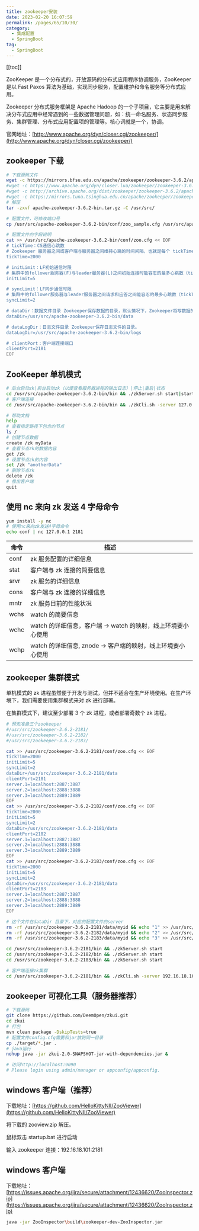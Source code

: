 ```yaml
---
title: zookeeper安装
date: 2023-02-20 16:07:59
permalink: /pages/65/10/30/
category: 
  - 集成配置
  - SpringBoot
tag: 
  - SpringBoot
---
```


<!-- more -->

[[toc]]

ZooKeeper 是一个分布式的，开放源码的分布式应用程序协调服务，ZooKeeper 是以 Fast Paxos 算法为基础，实现同步服务，配置维护和命名服务等分布式应用。

Zookeeper 分布式服务框架是 Apache Hadoop 的一个子项目，它主要是用来解决分布式应用中经常遇到的一些数据管理问题，如：统一命名服务、状态同步服务、集群管理、分布式应用配置项的管理等。核心词就是一个，协调。

官网地址：[http://www.apache.org/dyn/closer.cgi/zookeeper/](http://www.apache.org/dyn/closer.cgi/zookeeper/)

<!-- more -->

## zookeeper 下载

```bash
# 下载源码文件
wget -c https://mirrors.bfsu.edu.cn/apache/zookeeper/zookeeper-3.6.2/apache-zookeeper-3.6.2-bin.tar.gz
#wget -c https://www.apache.org/dyn/closer.lua/zookeeper/zookeeper-3.6.2/apache-zookeeper-3.6.2-bin.tar.gz
#wget -c http://archive.apache.org/dist/zookeeper/zookeeper-3.6.2/apache-zookeeper-3.6.2-bin.tar.gz
#wget -c https://mirrors.tuna.tsinghua.edu.cn/apache/zookeeper/zookeeper-3.6.2/apache-zookeeper-3.6.2-bin.tar.gz
# 解压
tar -zxvf apache-zookeeper-3.6.2-bin.tar.gz -C /usr/src/

# 配置文件，可修改端口号
cp /usr/src/apache-zookeeper-3.6.2-bin/conf/zoo_sample.cfg /usr/src/apache-zookeeper-3.6.2-bin/conf/zoo.cfg

# 配置文件的字段说明
cat >> /usr/src/apache-zookeeper-3.6.2-bin/conf/zoo.cfg << EOF
# tickTime：CS通信心跳数
# Zookeeper 服务器之间或客户端与服务器之间维持心跳的时间间隔，也就是每个 tickTime 时间就会发送一个心跳。tickTime以毫秒为单位。
tickTime=2000

# initLimit：LF初始通信时限
# 集群中的follower服务器(F)与leader服务器(L)之间初始连接时能容忍的最多心跳数（tickTime的数量）。
initLimit=5

# syncLimit：LF同步通信时限
# 集群中的follower服务器与leader服务器之间请求和应答之间能容忍的最多心跳数（tickTime的数量）。
syncLimit=2

# dataDir：数据文件目录 Zookeeper保存数据的目录，默认情况下，Zookeeper将写数据的日志文件也保存在这个目录里。
dataDir=/usr/src/apache-zookeeper-3.6.2-bin/data

# dataLogDir：日志文件目录 Zookeeper保存日志文件的目录。
dataLogDir=/usr/src/apache-zookeeper-3.6.2-bin/logs

# clientPort：客户端连接端口
clientPort=2181
EOF
```

## ZooKeeper 单机模式

```bash
# 后台启动zk|前台启动zk（以便查看服务器进程的输出日志）|停止|重启|状态
cd /usr/src/apache-zookeeper-3.6.2-bin/bin && ./zkServer.sh start|start-foreground|stop|restart|status
# 客户端连接
cd /usr/src/apache-zookeeper-3.6.2-bin/bin && ./zkCli.sh -server 127.0.0.1:2181

# 帮助文档
help
# 查看指定路径下包含的节点
ls /
# 创建节点数据
create /zk myData
# 查看节点zk的数据内容
get /zk
# 设置节点zk的内容
set /zk "anotherData"
# 删除节点zk
delete /zk
# 推出客户端
quit
```

## 使用 nc 来向 zk 发送 4 字母命令

```bash
yum install -y nc
# 使用nc来向zk发送4字母命令
echo conf | nc 127.0.0.1 2181
```

| 命令 | 描述                                                         |
| ---- | ------------------------------------------------------------ |
| conf | zk 服务配置的详细信息                                        |
| stat | 客户端与 zk 连接的简要信息                                   |
| srvr | zk 服务的详细信息                                            |
| cons | 客户端与 zk 连接的详细信息                                   |
| mntr | zk 服务目前的性能状况                                        |
| wchs | watch 的简要信息                                             |
| wchc | watch 的详细信息，客户端 -> watch 的映射，线上环境要小心使用 |
| wchp | watch 的详细信息, znode -> 客户端的映射，线上环境要小心使用  |

## zookeeper 集群模式

单机模式的 zk 进程虽然便于开发与测试，但并不适合在生产环境使用。在生产环境下，我们需要使用集群模式来对 zk 进行部署。

在集群模式下，建议至少部署 3 个 zk 进程，或者部署奇数个 zk 进程。

```bash
# 预先准备三个zookeeper
#/usr/src/zookeeper-3.6.2-2181/
#/usr/src/zookeeper-3.6.2-2182/
#/usr/src/zookeeper-3.6.2-2183/

cat >> /usr/src/zookeeper-3.6.2-2181/conf/zoo.cfg << EOF
tickTime=2000
initLimit=5
syncLimit=2
dataDir=/usr/src/zookeeper-3.6.2-2181/data
clientPort=2181
server.1=localhost:2887:3887
server.2=localhost:2888:3888
server.3=localhost:2889:3889
EOF
cat >> /usr/src/zookeeper-3.6.2-2182/conf/zoo.cfg << EOF
tickTime=2000
initLimit=5
syncLimit=2
dataDir=/usr/src/zookeeper-3.6.2-2181/data
clientPort=2182
server.1=localhost:2887:3887
server.2=localhost:2888:3888
server.3=localhost:2889:3889
EOF
cat >> /usr/src/zookeeper-3.6.2-2183/conf/zoo.cfg << EOF
tickTime=2000
initLimit=5
syncLimit=2
dataDir=/usr/src/zookeeper-3.6.2-2181/data
clientPort=2183
server.1=localhost:2887:3887
server.2=localhost:2888:3888
server.3=localhost:2889:3889
EOF

# 这个文件在dataDir 目录下，对应的配置文件的server
rm -rf /usr/src/zookeeper-3.6.2-2181/data/myid && echo "1" >> /usr/src/zookeeper-3.6.2-2181/data/myid
rm -rf /usr/src/zookeeper-3.6.2-2182/data/myid && echo "2" >> /usr/src/zookeeper-3.6.2-2182/data/myid
rm -rf /usr/src/zookeeper-3.6.2-2183/data/myid && echo "3" >> /usr/src/zookeeper-3.6.2-2183/data/myid

cd /usr/src/zookeeper-3.6.2-2181/bin && ./zkServer.sh start
cd /usr/src/zookeeper-3.6.2-2182/bin && ./zkServer.sh start
cd /usr/src/zookeeper-3.6.2-2183/bin && ./zkServer.sh start

# 客户端连接zk集群
cd /usr/src/zookeeper-3.6.2-2181/bin && ./zkCli.sh -server 192.16.18.101:2181,192.16.18.101:2182,192.16.18.101:2183
```

## zookeeper 可视化工具（服务器推荐）

```bash
# 下载源码
git clone https://github.com/DeemOpen/zkui.git
cd zkui
# 打包
mvn clean package -DskipTests=true
# 配置文件config.cfg需要和jar放到同一目录
cp ./target/*.jar .
# java运行
nohup java -jar zkui-2.0-SNAPSHOT-jar-with-dependencies.jar &

# 访问http://localhost:9090
# Please login using admin/manager or appconfig/appconfig.
```

## windows 客户端（推荐）

下载地址：[https://github.com/HelloKittyNII/ZooViewer](https://github.com/HelloKittyNII/ZooViewer)

将下载的 zooview.zip 解压。

鼠标双击 startup.bat 进行启动

输入 zookeeper 连接：192.16.18.101:2181

## windows 客户端

下载地址：[https://issues.apache.org/jira/secure/attachment/12436620/ZooInspector.zip](https://issues.apache.org/jira/secure/attachment/12436620/ZooInspector.zip)

```bash
java -jar ZooInspector\build\zookeeper-dev-ZooInspector.jar
```
